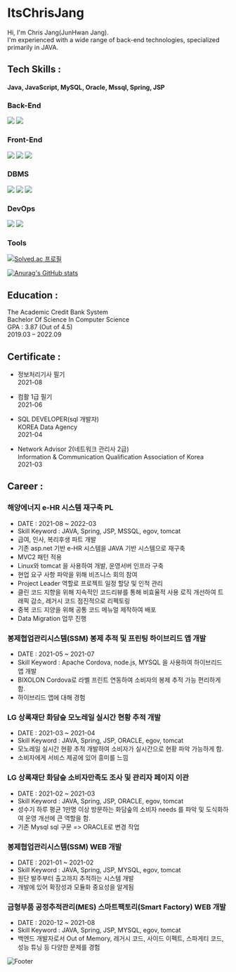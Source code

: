 # ItsChrisJang
Hi, I'm Chris Jang(JunHwan Jang).<br/>
I'm experienced with a wide range of back-end technologies, specialized primarily in JAVA.

## Tech Skills :
#### Java, JavaScript, MySQL, Oracle, Mssql, Spring, JSP
### Back-End
<img src="https://img.shields.io/badge/Java-007396?style=flat-square&logo=Java&logoColor=white"/></a>
<img src="https://img.shields.io/badge/Spring-6DB33F?style=flat-square&logo=Spring&logoColor=white"/></a>

### Front-End
<img src="https://img.shields.io/badge/HTML5-E34F26?style=flat-square&logo=HTML5&logoColor=white"/></a>
<img src="https://img.shields.io/badge/CSS3-1572B6?style=flat-square&logo=CSS3&logoColor=white"/></a>
<img src="https://img.shields.io/badge/JavaScript-F7DF1E?style=flat-square&logo=JavaScript&logoColor=white"/></a>

### DBMS
<img src="https://img.shields.io/badge/MySQL-4479A1?style=flat-square&logo=MySQL&logoColor=white"/></a>
<img src="https://img.shields.io/badge/Oracle-F80000?style=flat-square&logo=Oracle&logoColor=white"/></a>
<img src="https://img.shields.io/badge/Microsoft SQL Server-CC2927?style=flat-square&logo=Microsoft SQL Server&logoColor=white"/></a>

### DevOps
<img src="https://img.shields.io/badge/Eclipse IDE-2C2255?style=flat-square&logo=Eclipse IDE&logoColor=white"/></a>
<img src="https://img.shields.io/badge/GitHub-181717?style=flat-square&logo=GitHub&logoColor=white"/></a>


### Tools


[![Solved.ac
프로필](http://mazassumnida.wtf/api/v2/generate_badge?boj=qiiopasd)](https://solved.ac/qiiopasd)

[![Anurag's GitHub stats](https://github-readme-stats.vercel.app/api?username=itsChrisJang)](https://github.com/itsChrisJang/github-readme-stats)

## Education :
The Academic Credit Bank System<br/>
Bachelor Of Science In Computer Science<br/>
GPA : 3.87 (Out of 4.5)<br/>
2019.03 – 2022.09

## Certificate :
- 정보처리기사 필기<br/>
2021-08

- 컴활 1급 필기<br/>
2021-06

- SQL DEVELOPER(sql 개발자)<br/>
KOREA Data Agency<br/>
2021-04 

- Network Advisor 2(네트워크 관리사 2급)<br/>
Information & Communication Qualification Association of Korea<br/>
2021-03 

## Career :
### 해양에너지 e-HR 시스템 재구축 PL<br/>
- DATE : 2021-08 ~ 2022-03<br/>
- Skill Keyword : JAVA, Spring, JSP, MSSQL, egov, tomcat<br/>
- 급여, 인사, 복리후생 파트 개발<br/>
- 기존 asp.net 기반 e-HR 시스템을 JAVA 기반 시스템으로 재구축<br/>
- MVC2 패턴 적용<br/>
- Linux와 tomcat 을 사용하여 개발, 운영서버 인프라 구축<br/>
- 현업 요구 사항 파악을 위해 비즈니스 회의 참여<br/>
- Project Leader 역할로 프로젝트 일정 할당 및 인적 관리<br/>
- 클린 코드 지향을 위해 지속적인 코드리뷰를 통해 비효율적 사용 로직 개선하여 트래픽 감소, 레거시 코드 점진적으로 리펙토링<br/>
- 중복 코드 지양을 위해 공통 코드 메뉴얼 제작하여 배포<br/>
- Data Migration 업무 진행<br/>

### 봉제협업관리시스템(SSM) 봉제 추적 및 프린팅 하이브리드 앱 개발<br/>
- DATE : 2021-05 ~ 2021-07<br/>
- Skill Keyword : Apache Cordova, node.js, MYSQL 을 사용하여 하이브리드 앱 개발<br/>
- BIXOLON Cordova로 라벨 프린트 연동하여 소비자의 봉제 추적 가능 편리하게 함.<br/>
- 하이브리드 앱에 대해 경험<br/>

### LG 상록재단 화담숲 모노레일 실시간 현황 추적 개발<br/>
- DATE : 2021-03 ~ 2021-04<br/>
- Skill Keyword : JAVA, Spring, JSP, ORACLE, egov, tomcat<br/>
- 모노레일 실시간 현황 추적 개발하여 소비자가 실시간으로 현황 파악 가능하게 함.<br/>
- 소비자에게 서비스 제공에 있어 흥미를 느낌<br/>

### LG 상록재단 화담숲 소비자만족도 조사 및 관리자 페이지 이관<br/>
- DATE : 2021-02 ~ 2021-03 <br/>
- Skill Keyword : JAVA, Spring, JSP, ORACLE, egov, tomcat<br/>
- 성수기 하루 평균 1만명 이상 방문하는 화담숲의 소비자 needs 를 파악 및 도식화하여 운영 개선에 큰 역할을 함.<br/>
- 기존 Mysql sql 구문 => ORACLE로 변경 작업<br/>

### 봉제협업관리시스템(SSM) WEB 개발 <br/>
- DATE : 2021-01 ~ 2021-02<br/>
- Skill Keyword : JAVA, Spring, JSP, MYSQL, egov, tomcat<br/>
- 원단 발주부터 출고까지 추적하는 시스템 개발<br/>
- 개발에 있어 확장성과 모듈화 중요성을 알게됨<br/>

### 금형부품 공정추적관리(MES) 스마트팩토리(Smart Factory) WEB 개발 <br/>
- DATE : 2020-12 ~ 2021-08<br/>
- Skill Keyword : JAVA, Spring, JSP, MYSQL, egov, tomcat<br/>
- 백엔드 개발자로서 Out of Memory, 레거시 코드, 사이드 이펙트, 스파게티 코드, 성능 튜닝 등 다양한 문제를 경험<br/>

![Footer](https://capsule-render.vercel.app/api?type=waving&color=auto&height=200&section=footer)
